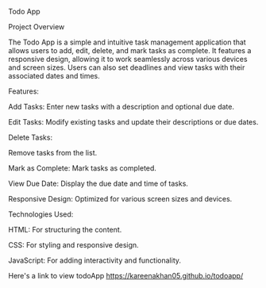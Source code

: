 Todo App

Project Overview


The Todo App is a simple and intuitive task management application that allows users to add, edit, delete,
and mark tasks as complete. It features a responsive design, allowing it to work seamlessly across various 
devices and screen sizes. Users can also set deadlines and view tasks with their associated dates and times.

Features:

Add Tasks: 
Enter new tasks with a description and optional due date.

Edit Tasks:
Modify existing tasks and update their descriptions or due dates.

Delete Tasks:

Remove tasks from the list.

Mark as Complete:
Mark tasks as completed.

View Due Date:
Display the due date and time of tasks.

Responsive Design:
Optimized for various screen sizes and devices.

Technologies Used:

HTML: For structuring the content.

CSS: For styling and responsive design.

JavaScript: For adding interactivity and functionality.



Here's a link to view todoApp
   https://kareenakhan05.github.io/todoapp/

